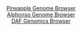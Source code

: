 <div id="Pineapple_Genome_Browser" align="center">
  <a href="https://igv.org/app/?sessionURL=blob:zZNdb9owGIX_i6VOmxQSO4GERKqmlI.CGNAWAv1QFZngBLeOndkOtEX897nVpt2sUrnYNMkX9ivb7znHj_dgS6SigoMIuDZq2QgBC6iN2M1wWTEywSVRIMoxU8QCkuREEp4REO1BjpXGydU3c3KjdaUix6G6apSYF8JWno1L_CI43ik7E6XTEYzhlZBYC6mcM4m3wqHFtrEjK1xVtunt2S1njTV2MKs2givhVIQX6c7cl_4qpQXhoiRpWTNN3wSkRo_RuLZz_DVezuIsI0qNyPNwfRqPhvHC6yW3537nNpkOlom__DSjBce6luR0_Nid8RO3j66Xi3o88qfn4QJdDgSeDpLhidf91HuqqCTqFAWo3YQIhtBEQ_maPP1Prs2gRzrHo_ZFMzlxz.qbKUyum6PVC.vPk4dOdzMR7zg_WICJrDYsgGwjgwhBy4O.1XL9xusUtS0IQ5OPFBREd_cW0BJnj2b73R7o58oQAxT5Xr_BYwEh10SCqBFCGKAwdFvNoAnDEB2sPagl.3vh9pOrMIBu7Lp.mlOmDc7rVPFK2Zhze5vldvFyZJpup7.j_uNDj9_Mg.lFdxAbqIK5Gmdo3vtjmq9fzDR_e0Jj9SOa_gl5HxFi69WxuG2mvfi6M2leXLKbCRr3BsMkyEbB.aLbfjee46LJhSyxNvtNxSx_8rbFkmKuTWFLFV1RRvXz0qQodiBCrmewBZlgwnAIZLH6DC1ooRb88htP73B_.AE-">Pineapple Genome Browser</a>
</div>
<div id="Alphonso_Genome_Browser" align="center">
  <a href="https://igv.org/app/?sessionURL=blob:zZNda9swGIX_i6BlA8e27NiODWG4TZOm6RrS4Ia2FKPYsqNFllxJsfNB_vu0srGbDpqLjYEupBdJ7zlHjw6gwUISzkAEHBN6JoTAAHLF2zmqaorvUIUliApEJTaAwAUWmGUYRAdQIKlQcn.rT66UqmVkWUTVnQqxkpvSNVGF9pyhVpoZr6xLTilacoEUF9K6EKjhFimbTouXqK5N3ds1PStHClmI1ivOJLdqzMq01felv0ppiRmvcFptqCJvAlKtR2vMzQJ9iRfzOMuwlBO8G.f9eDKOH9yr5GnkXz4l0.tF4i_O56RkSG0E7o_aM2c4yIMk3.mJHrP7S4880aHz9SIeF5SfuYPzq21NBJZ9GMBe14bQ83U8hOV4.z8514Oc6N4fTS7ms2ttu1mJuLrZB3726DwkE7Sbz951HoCjASjPNpoHkK1EEEHbcG3f8By_82MKe4ZthzofwQmInl8MoATK1nr78wGoXa2pARK_bt4AMgAXORYg6oS2HcAwdLxu0LXDEB6NA9gI.vfCHSb3YWA7seP4aUGo0kjnqWS1NBFjZpMVZrk_MU3Jx3E4rYdrNui6KLkabGjjQvo60Pkmf0jTALr52xNqqx_R9E_I.4gQUy1Pxe3b5JHfbRO84LyYDeJ1OB07s9ubdrp__5v1tNnToim4qJDS.3VFL3_y1iBBEFO60BBJloQStVvoFHkLIui4GluQcco1h0CUy0.2YRvQsz__xtM9vhy_Aw--">Alphonso Genome Browser</a>
</div>


<div id="DAF_Genomics_Browser" align="center">
  <a href="https://igv.org/app/?sessionURL=blob:tZHtatswFIbvRbD.sh3LduzYEIaXtmvJaLsGN2tLCWf2cezGklxJjtOF3PuE1zHYKGPQgSR0OB_vKz17skWpasFJQjyHjh1KiUVUJfoFsLbBC2CoSFJCo9AiEkuUyHMkyZ6UoDRk159MZ6V1q5LRqIDSXiMXrM6Vo3wHWluJTldoSm3PAQbfBIdeOblgpljDCJq2ElyJEeQ5KmW7oxb5etWDOX7mVsNIXLGu0fWgujImjLHCKcG4rXmBu78Y.Q_KZtXv0.UiHfrn.HxeTNP5eXrjn2R3H8PZXXZ5tszC5dGiXnPQncTpfNeX_Vl3c_z4ob5clFu244.zq1s9y2_f.cdHJ7u2lqimNKKTwKU09MnBIo3IO4OA5JWkCQ2syJtYXhDYL1d_HJo_kKImyf2DRbSEfGPK7_dEP7cGFFH41A3MLCJkgZIkduy6EY1jbxxEgRvH9GDtSSebNyZ5ml3Hkeulnhc6X4EZ_bJuhu8zQn8m3wrjb5PN_ldMxVV2KtOnImuw30zABFX2pZlvxefNK5gs8uqzSiEZaJP6Eb5AgcaoMeT6FxX_8HD4Dg--">DAF Genomics Browser</a>
</div>
